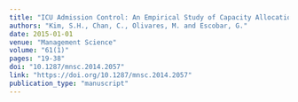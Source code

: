 ```yaml
---
title: "ICU Admission Control: An Empirical Study of Capacity Allocation and Its Implication for Patient Outcomes"
authors: "Kim, S.H., Chan, C., Olivares, M. and Escobar, G."
date: 2015-01-01
venue: "Management Science"
volume: "61(1)"
pages: "19-38"
doi: "10.1287/mnsc.2014.2057"
link: "https://doi.org/10.1287/mnsc.2014.2057"
publication_type: "manuscript"
---
```


